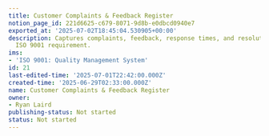 ```yaml
---
title: Customer Complaints & Feedback Register
notion_page_id: 221d6625-c679-8071-9d8b-e0dbcd0940e7
exported_at: '2025-07-02T18:45:04.530905+00:00'
description: Captures complaints, feedback, response times, and resolutions — a core
  ISO 9001 requirement.
ims:
- 'ISO 9001: Quality Management System'
id: 21
last-edited-time: '2025-07-01T22:42:00.000Z'
created-time: '2025-06-29T02:33:00.000Z'
name: Customer Complaints & Feedback Register
owner:
- Ryan Laird
publishing-status: Not started
status: Not started
---
```


